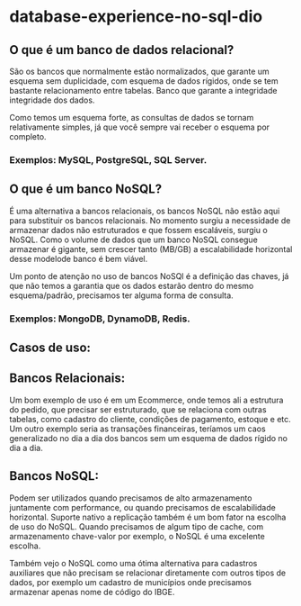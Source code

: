 # database-experience-no-sql-dio

## O que é um banco de dados relacional?

São os bancos que normalmente estão normalizados, 
que garante um esquema sem duplicidade, 
com esquema de dados rígidos, 
onde se tem bastante relacionamento entre tabelas.
Banco que garante a integridade integridade dos dados.

Como temos um esquema forte, as consultas de dados se tornam relativamente simples, já que você sempre vai receber o esquema por completo.

### Exemplos: MySQL, PostgreSQL, SQL Server.

## O que é um banco NoSQL?

É uma alternativa a bancos relacionais, 
os bancos NoSQL não estão aqui para substituir os bancos relacionais.
No momento surgiu a necessidade de armazenar dados não estruturados e que fossem escaláveis, surgiu o NoSQL.
Como o volume de dados que um banco NoSQL consegue armazenar é gigante, sem crescer tanto (MB/GB) a escalabilidade horizontal desse modelode banco é bem viável.

Um ponto de atenção no uso de bancos NoSQl é a definição das chaves, já que não temos a garantia que os dados estarão dentro do mesmo esquema/padrão, precisamos ter alguma forma de consulta.

### Exemplos: MongoDB, DynamoDB, Redis.

## Casos de uso:

## Bancos Relacionais:

Um bom exemplo de uso é em um Ecommerce, onde temos ali a estrutura do pedido, que precisar ser estruturado, que se relaciona com outras tabelas, como cadastro do cliente, condições de pagamento, estoque e etc.
Um outro exemplo seria as transações financeiras, teríamos um caos generalizado no dia a dia dos bancos sem um esquema de dados rígido no dia a dia.

## Bancos NoSQL:

Podem ser utilizados quando precisamos de alto armazenamento juntamente com performance, ou quando precisamos de escalabilidade horizontal.
Suporte nativo a replicação também é um bom fator na escolha de uso do NoSQL.
Quando precisamos de algum tipo de cache, com armazenamento chave-valor por exemplo, o NoSQL é uma excelente escolha.

Também vejo o NoSQL como uma ótima alternativa para cadastros auxiliares que não precisam se relacionar diretamente com outros tipos de dados, por exemplo um cadastro de municípios onde precisamos armazenar apenas nome de código do IBGE.

